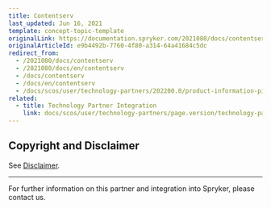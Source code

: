 ```yaml
---
title: Contentserv
last_updated: Jun 16, 2021
template: concept-topic-template
originalLink: https://documentation.spryker.com/2021080/docs/contentserv
originalArticleId: e9b4492b-7760-4f80-a314-64a41684c5dc
redirect_from:
  - /2021080/docs/contentserv
  - /2021080/docs/en/contentserv
  - /docs/contentserv
  - /docs/en/contentserv
  - /docs/scos/user/technology-partners/202200.0/product-information-pimerp/contentserv.html
related:
  - title: Technology Partner Integration
    link: docs/scos/user/technology-partners/page.version/technology-partners.html
---
```


## Copyright and Disclaimer

See [Disclaimer](https://github.com/spryker/spryker-documentation).

---
For further information on this partner and integration into Spryker, please contact us.

<div class="hubspot-form js-hubspot-form" data-portal-id="2770802" data-form-id="163e11fb-e833-4638-86ae-a2ca4b929a41" id="hubspot-1"></div>
